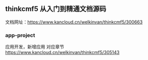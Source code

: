## thinkcmf5 从入门到精通文档源码
文档网址：https://www.kancloud.cn/welkinvan/thinkcmf5/300663

### app-project
应用开发，新增应用
对应章节
https://www.kancloud.cn/welkinvan/thinkcmf5/305143